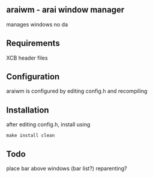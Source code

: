 araiwm - arai window manager
-----------------------
manages windows no da


Requirements
------------
XCB header files


Configuration
-------------
araiwm is configured by editing config.h and recompiling


Installation
------------
after editing config.h, install using

	make install clean

Todo
----
place bar above windows (bar list?)
reparenting?
